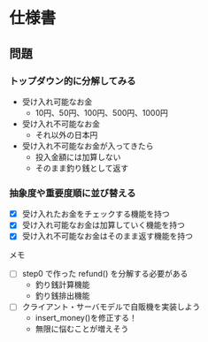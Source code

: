 # 仕様書

## 問題

### トップダウン的に分解してみる

- 受け入れ可能なお金
    - 10円、50円、100円、500円、1000円
- 受け入れ不可能なお金
    - それ以外の日本円
- 受け入れ不可能なお金が入ってきたら
    - 投入金額には加算しない
    - そのまま釣り銭として返す

### 抽象度や重要度順に並び替える

- [x] 受け入れたお金をチェックする機能を持つ
- [x] 受け入れ可能なお金は加算していく機能を持つ
- [x] 受け入れ不可能なお金はそのまま返す機能を持つ

メモ
- [ ] step0 で作った refund() を分解する必要がある
    - 釣り銭計算機能
    - 釣り銭排出機能
- [ ] クライアント・サーバモデルで自販機を実装しよう
    - insert_money()を修正する！
    - 無限に悩むことが増えそう